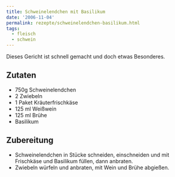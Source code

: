 ```yaml
---
title: Schweinelendchen mit Basilikum
date: '2006-11-04'
permalink: rezepte/schweinelendchen-basilikum.html
tags:
  - fleisch
  - schwein
---
```


<div class="recipe__intro">

Dieses Gericht ist schnell gemacht und doch etwas Besonderes.

</div>

<aside class="recipe__ingredients">

## Zutaten

- 750g Schweinelendchen
- 2 Zwiebeln
- 1 Paket Kräuterfrischkäse
- 125 ml Weißwein
- 125 ml Brühe
- Basilikum

</aside>

<div class="recipe__content">

## Zubereitung

- Schweinelendchen in Stücke schneiden, einschneiden und mit Frischkäse und Basilikum füllen, dann anbraten.
- Zwiebeln würfeln und anbraten, mit Wein und Brühe abgießen.

</div>

